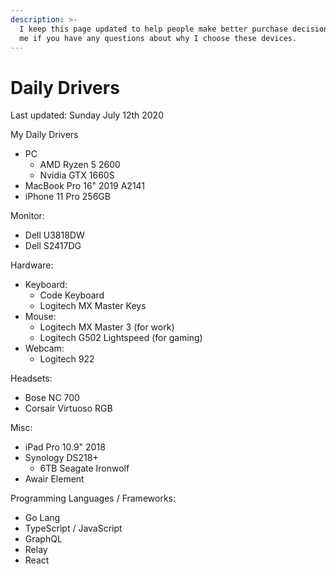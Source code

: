 ```yaml
---
description: >-
  I keep this page updated to help people make better purchase decisions. Do ask
  me if you have any questions about why I choose these devices.
---
```


# Daily Drivers

Last updated: Sunday July 12th 2020

My Daily Drivers

* PC
  * AMD Ryzen 5 2600
  * Nvidia GTX 1660S
* MacBook Pro 16" 2019 A2141
* iPhone 11 Pro 256GB

Monitor:

* Dell U3818DW
* Dell S2417DG

Hardware:

* Keyboard:
  * Code Keyboard
  * Logitech MX Master Keys
* Mouse:
  * Logitech MX Master 3 \(for work\)
  * Logitech G502 Lightspeed \(for gaming\)
* Webcam:
  * Logitech 922

Headsets:

* Bose NC 700
* Corsair Virtuoso RGB

Misc:

* iPad Pro 10.9" 2018
* Synology DS218+
  * 6TB Seagate Ironwolf
* Awair Element

Programming Languages / Frameworks:

* Go Lang
* TypeScript / JavaScript
* GraphQL
* Relay
* React

